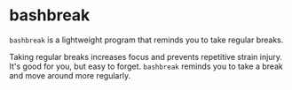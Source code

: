 # bashbreak

`bashbreak` is a lightweight program that reminds you to take regular breaks.

Taking regular breaks increases focus and prevents repetitive strain injury. It's good for you, but easy to forget. `bashbreak` reminds you to take a break and move around more regularly.
